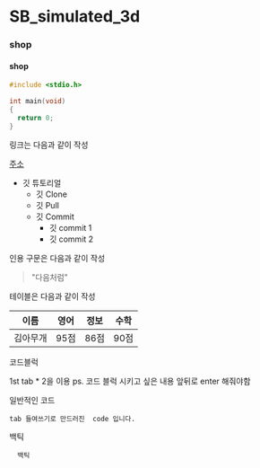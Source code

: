 # SB_simulated_3d

### shop
#### shop 

```c
#include <stdio.h>

int main(void)
{
  return 0;
}
```

링크는 다음과 같이 작성

[주소](https://github.com/Pavel-Dmr/SB_simulated_3d/new/master?readme=1)

* 깃 튜토리얼
  * 깃 Clone
  * 깃 Pull
  * 깃 Commit
    * 깃 commit 1
    * 깃 commit 2
    
인용 구문은 다음과 같이 작성

> "다음처럼" 

테이블은 다음과 같이 작성

이름|영어|정보|수학
---|---|---|---
김아무개|95점|86점|90점

코드블럭

1st
tab * 2을 이용
ps. 코드 블럭 시키고 싶은 내용 앞뒤로 enter 해줘야함

일반적인 코드


    tab 들여쓰기로 만드러진  code 입니다.
  
백틱

```
  백틱
```
